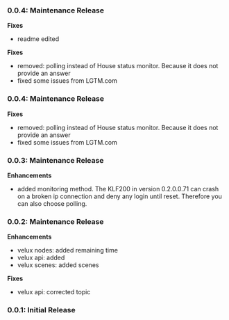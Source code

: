 ### 0.0.4: Maintenance Release

**Fixes**

- readme edited

**Fixes**

- removed: polling instead of House status monitor. Because it does not provide an answer
- fixed some issues from LGTM.com


### 0.0.4: Maintenance Release

**Fixes**

- removed: polling instead of House status monitor. Because it does not provide an answer
- fixed some issues from LGTM.com

### 0.0.3: Maintenance Release

**Enhancements**

- added monitoring method. The KLF200 in version 0.2.0.0.71 can crash on a broken ip connection and deny any login until reset. Therefore you can also choose polling.

### 0.0.2: Maintenance Release

**Enhancements**

- velux nodes: added remaining time
- velux api: added
- velux scenes: added scenes


**Fixes**

- velux api: corrected topic


### 0.0.1: Initial Release
